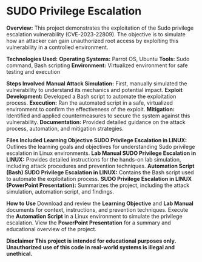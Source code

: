 # SUDO Privilege Escalation
**Overview:**
This project demonstrates the exploitation of the Sudo privilege escalation vulnerability (CVE-2023-22809). The objective is to simulate how an attacker can gain unauthorized root access by exploiting this vulnerability in a controlled environment.

**Technologies Used:**
**Operating Systems:** Parrot OS, Ubuntu 
**Tools:** Sudo command, Bash scripting
**Environment:** Virtualized environment for safe testing and execution

**Steps Involved**
**Manual Attack Simulation:** First, manually simulated the vulnerability to understand its mechanics and potential impact.
**Exploit Development:** Developed a Bash script to automate the exploitation process.
**Execution:** Ran the automated script in a safe, virtualized environment to confirm the effectiveness of the exploit.
**Mitigation:** Identified and applied countermeasures to secure the system against this vulnerability.
**Documentation:** Provided detailed guidance on the attack process, automation, and mitigation strategies.

**Files Included**
**Learning Objective SUDO Privilege Escalation in LINUX:** Outlines the learning goals and objectives for understanding Sudo privilege escalation in Linux environments.
**Lab Manual SUDO Privilege Escalation in LINUX:** Provides detailed instructions for the hands-on lab simulation, including attack procedures and prevention techniques.
**Automation Script (Bash) SUDO Privilege Escalation in LINUX:** Contains the Bash script used to automate the exploitation process.
**SUDO Privilege Escalation in LINUX (PowerPoint Presentation):** Summarizes the project, including the attack simulation, automation script, and findings.

**How to Use**
Download and review the **Learning Objective** and **Lab Manual** documents for context, instructions, and prevention techniques.
Execute the **Automation Script** in a Linux environment to simulate the privilege escalation.
View the **PowerPoint Presentation** for a summary and educational overview of the project.

**Disclaimer
This project is intended for educational purposes only. Unauthorized use of this code in real-world systems is illegal and unethical.**
